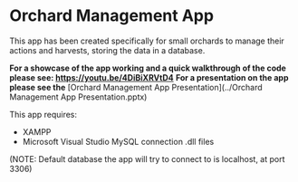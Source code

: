 # Orchard Management App

This app has been created specifically for small orchards to manage their actions and harvests, storing the data in a database.

**For a showcase of the app working and a quick walkthrough of the code please see: <https://youtu.be/4DiBiXRVtD4>**
**For a presentation on the app please see the** [Orchard Management App Presentation](../Orchard Management App Presentation.pptx)


This app requires:

- XAMPP
- Microsoft Visual Studio MySQL connection .dll files

(NOTE: Default database the app will try to connect to is localhost, at port 3306)
